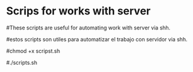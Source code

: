 # Scrips for works with server
#These scripts are useful for automating work with server via shh.

#estos scripts son utiles para automatizar el trabajo con servidor via shh.

#chmod +x scripst.sh

#./scripts.sh
